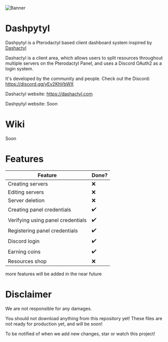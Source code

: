 ![Banner](https://media.discordapp.net/attachments/706970617471303761/768606122147708968/pterodactyl-panel.png)

# Dashpytyl

Dashpytyl is a Pterodactyl based client dashboard system inspired by <a href="https://github.com/real2two/dashactyl">Dashactyl</a> 

Dashactyl is a client area, which allows users to split resources throughout multiple servers on the Pterodactyl Panel, and uses a Discord OAuth2 as a login system. 

It's developed by the community and people. Check out the Discord: https://discord.gg/yEv2KhVbWX

Dashactyl website: https://dashactyl.com

Dashpytyl website: Soon

# Wiki

Soon

# Features
| Feature               | Done? |
|-----------------------|-----------|
| Creating servers       | ❌         |
| Editing servers        | ❌         |
| Server deletion       | ❌         |
| Creating panel credentials     | ✔️         |
| Verifying using panel credentials                 | ✔️         |
| Registering panel credentials           | ✔️         |
| Discord login | ✔️         |
| Earning coins         | ✔️         |
| Resources shop        | ❌         |

more features will be added in the near future

# Disclaimer

We are not responsible for any damages.

You should not download anything from this repository yet! These files are not ready for production yet, and will be soon!

To be notified of when we add new changes, star or watch this project!